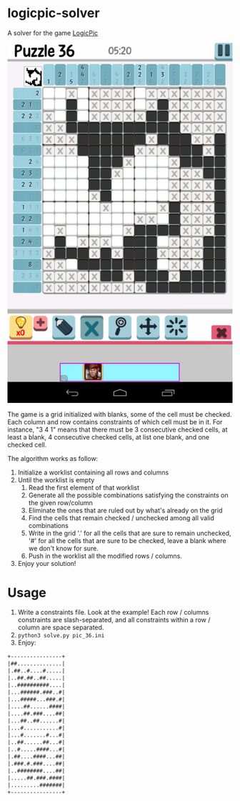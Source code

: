 # logicpic-solver

A solver for the game [LogicPic](https://play.google.com/store/apps/details?id=br.com.tapps.logicpic)

<img src="https://github.com/Vermeille/logicpic-solver/blob/master/logicpic.jpg?raw=true" width="512">

The game is a grid initialized with blanks, some of the cell must be checked.
Each column and row contains constraints of which cell must be in it. For
instance, "3 4 1" means that there must be 3 consecutive checked cells, at
least a blank, 4 consecutive checked cells, at list one blank, and one checked
cell.

The algorithm works as follow:

1. Initialize a worklist containing all rows and columns
2. Until the worklist is empty
    1. Read the first element of that worklist
    2. Generate all the possible combinations satisfying the constraints on the
       given row/column
    3. Eliminate the ones that are ruled out by what's already on the grid
    4. Find the cells that remain checked / unchecked among all valid
       combinations
    5. Write in the grid '.' for all the cells that are sure to remain
       unchecked, '#' for all the cells that are sure to be checked, leave a
       blank where we don't know for sure.
    6. Push in the worklist all the modified rows / columns.
3. Enjoy your solution!

# Usage

1. Write a constraints file. Look at the example! Each row / columns constraints
   are slash-separated, and all constraints within a row / column are space separated.
2. `python3 solve.py pic_36.ini`
3. Enjoy:
   
```
+----------------+
|##..............|
|.##..#....#.....|
|..##.##..##.....|
|..##########....|
|...######.###..#|
|...#####...###.#|
|....##......####|
|....##.###....##|
|...##..##......#|
|...#...........#|
|...#.......#...#|
|..##......##...#|
|..#.....####...#|
|.##....####...##|
|.###.#.###....##|
|..########....##|
|.....##.###.####|
|.........#######|
+----------------+
```
